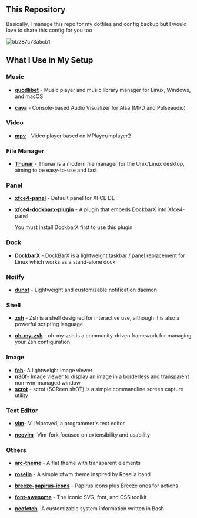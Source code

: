 ## This Repository

Basically, I manage this repo for my dotfiles and config backup but I would love to share this config for you too 

![5b287c73a5cb1](https://i.loli.net/2018/06/19/5b287c73a5cb1.png)



## What I Use in My Setup

### Music

- [**quodlibet**](https://github.com/quodlibet/quodlibet) - Music player and music library manager for Linux, Windows, and macOS

- [**cava**](https://github.com/karlstav/cava) - Console-based Audio Visualizer for Alsa (MPD and Pulseaudio)

### Video

- [**mpv**](https://github.com/mpv-player/mpv) - Video player based on MPlayer/mplayer2

### File Manager

- [**Thunar**](https://github.com/xfce-mirror/thunar) - Thunar is a modern file manager for the Unix/Linux desktop, aiming to be
easy-to-use and fast

### Panel

- [**xfce4-panel**](https://github.com/xfce-mirror/xfce4-panel) - Default panel for XFCE DE

- [**xfce4-dockbarx-plugin**](https://github.com/TiZ-EX1/xfce4-dockbarx-plugin) - A plugin that embeds DockbarX into Xfce4-panel

   You must install DockbarX first to use this plugin

### Dock

- [**DockbarX**](https://github.com/M7S/dockbarx) - DockBarX is a lightweight taskbar / panel replacement for Linux which works as a stand-alone dock

### Notify

- [**dunst**](https://github.com/dunst-project/dunst) - Lightweight and customizable notification daemon

### Shell

- [**zsh**](https://www.zsh.org/) - Zsh is a shell designed for interactive use, although it is also a powerful scripting language

- [**oh-my-zsh**](https://github.com/robbyrussell/oh-my-zsh) - oh-my-zsh is a community-driven framework for managing your Zsh configuration

### Image

- [**feh**](https://github.com/derf/feh)\- A lightweight image viewer
- [**n30f**](https://github.com/sdhand/n30f)\- Image viewer to display an image in a borderless and transparent non-wm-managed window
- [**scrot**](https://github.com/dreamer/scrot) - scrot (SCReen shOT) is a simple commandline screen capture utility

### Text Editor

- [**vim**](https://github.com/vim/vim)\- Vi IMproved, a programmer's text editor

- [**neovim**](https://github.com/neovim/neovim)\- Vim-fork focused on extensibility and usability

### Others

- [**arc-theme**](https://github.com/NicoHood/arc-theme) - A flat theme with transparent elements

- [**roselia**](https://github.com/EkickX/xfwm4-theme-collections/tree/master/Roselia) - A simple xfwm theme inspired by Roselia band

- [**breeze-papirus-icons**](https://github.com/alxlg/breeze-papirus-icons) \- Papirus icons plus Breeze ones for actions

- [**font-awesome**](https://github.com/FortAwesome/Font-Awesome) - The iconic SVG, font, and CSS toolkit

- [**neofetch**](https://github.com/dylanaraps/neofetch)\- A customizable system information written in Bash






















